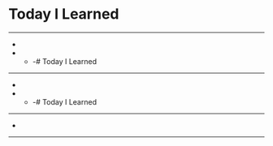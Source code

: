 # Today I Learned

- - -

-

- - -# Today I Learned

- - -

-

- - -# Today I Learned

- - -

-

- - -
